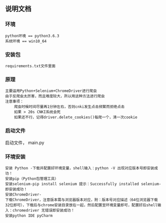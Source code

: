 ## 说明文档
    
        
### 环境
```
python环境 == python3.6.3    
系统环境 == win10_64
```
### 安装包
```
requirements.txt文件里面
```
### 原理
```
主要运用Python+Selenium+ChromeDriver进行爬虫
由于反爬虫太厉害，而且难度较大，所以用这种方法进行爬虫
注意事项：
    爬虫时候时间尽量再1分钟左右，否则cnki发生点击频繁而拒绝点击
    如果 > 20s CNKI系统会死
    如果还不行，记得driver.delete_cookies()每爬一个，清一次cookie
```
### 启动文件
启动文件， main.py

### 环境安装
```
安装 Python -下载并配置好环境变量，shell输入：python -V 出现对应版本号即安装成功！
安装pip（Python包管理工具）
安装selenium-pip install selenium 提示：Successfully installed selenium-即安装成功！
安装ChromeDriver-
下载ChromeDriver，注意版本需与浏览器版本对应，附：版本号对应描述（64位浏览器下载32位即可），下载后与chrome安装目录放在一起，然后配置至环境变量即可，配置好后shell输入：chromedriver 无错误即安装成功！
安装python IDE pyCharm
```
